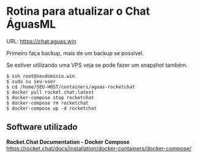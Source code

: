 <!-- TITLE: Waterchat - o chat hídrico -->
<!-- SUBTITLE: Documentação para a manutenção ativa do Chat ÁguasML -->

# Rotina para atualizar o Chat ÁguasML

URL: https://chat.aguas.win

Primeiro faça backup, mais de um backup se possível.

Se estiver utilizando uma VPS veja se pode fazer um snapshot também.


```text
$ ssh root@seudominio.win
$ sudo su seu-user
$ cd /home/SEU-HOST/containers/aguas-rocketchat
$ docker pull rocket.chat:latest
$ docker-compose stop rocketchat
$ docker-compose rm rocketchat
$ docker-compose up -d rocketchat
```



## Software utilizado

**Rocket.Chat Documentation - Docker Compose**
https://rocket.chat/docs/installation/docker-containers/docker-compose/